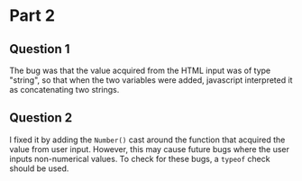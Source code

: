 # Part 2
## Question 1
The bug was that the value acquired from the HTML input was of type "string", so that when the two variables were added, javascript interpreted it as concatenating two strings.
## Question 2
I fixed it by adding the `Number()` cast around the function that acquired the value from user input. However, this may cause future bugs where the user inputs non-numerical values. To check for these bugs, a `typeof` check should be used.